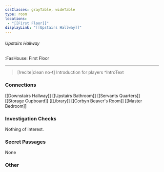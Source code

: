 ```yaml
---
cssClasses: grayTable, wideTable
type: room
locations:
 - "[[First Floor]]"
displayLink: "[[Upstairs Hallway]]"
---
```

###### Upstairs Hallway
<span class="sub2">:FasHouse: First Floor</span>

---

> [!recite|clean no-t]
>	Introduction for players
>^IntroText
	
### Connections
[[Downstairs Hallway]]
[[Upstairs Bathroom]]
[[Servants Quarters]]
[[Storage Cupboard]]
[[Library]]
[[Corbyn Beaver's Room]]
[[Master Bedroom]]

### Investigation Checks

Nothing of interest.

### Secret Passages
None

### Other


